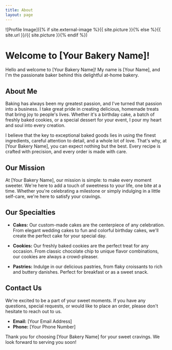 ```yaml
---
title: About
layout: page
---
```


![Profile Image]({% if site.external-image %}{{ site.picture }}{% else %}{{ site.url }}/{{ site.picture }}{% endif %})

# Welcome to [Your Bakery Name]!

Hello and welcome to [Your Bakery Name]! My name is [Your Name], and I'm the passionate baker behind this delightful at-home bakery.

## About Me

Baking has always been my greatest passion, and I've turned that passion into a business. I take great pride in creating delicious, homemade treats that bring joy to people's lives. Whether it's a birthday cake, a batch of freshly baked cookies, or a special dessert for your event, I pour my heart and soul into every creation.

I believe that the key to exceptional baked goods lies in using the finest ingredients, careful attention to detail, and a whole lot of love. That's why, at [Your Bakery Name], you can expect nothing but the best. Every recipe is crafted with precision, and every order is made with care.

## Our Mission

At [Your Bakery Name], our mission is simple: to make every moment sweeter. We're here to add a touch of sweetness to your life, one bite at a time. Whether you're celebrating a milestone or simply indulging in a little self-care, we're here to satisfy your cravings.

## Our Specialties

- **Cakes:** Our custom-made cakes are the centerpiece of any celebration. From elegant wedding cakes to fun and colorful birthday cakes, we'll create the perfect cake for your special day.

- **Cookies:** Our freshly baked cookies are the perfect treat for any occasion. From classic chocolate chip to unique flavor combinations, our cookies are always a crowd-pleaser.

- **Pastries:** Indulge in our delicious pastries, from flaky croissants to rich and buttery danishes. Perfect for breakfast or as a sweet snack.

## Contact Us

We're excited to be a part of your sweet moments. If you have any questions, special requests, or would like to place an order, please don't hesitate to reach out to us.

- **Email:** [Your Email Address]
- **Phone:** [Your Phone Number]

Thank you for choosing [Your Bakery Name] for your sweet cravings. We look forward to serving you soon!

